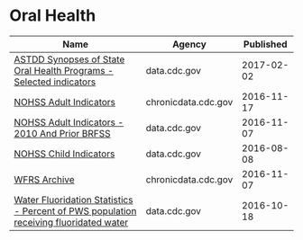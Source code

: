 # Oral Health

Name | Agency | Published
---- | ---- | ---------
[ASTDD Synopses of State Oral Health Programs - Selected indicators](../socrata/vwmz-4ja3.md) | data.cdc.gov | 2017-02-02
[NOHSS Adult Indicators](../socrata/jz6n-v26y.md) | chronicdata.cdc.gov | 2016-11-17
[NOHSS Adult Indicators - 2010 And Prior BRFSS](../socrata/aemk-wcbf.md) | data.cdc.gov | 2016-11-07
[NOHSS Child Indicators](../socrata/qcai-zfj9.md) | data.cdc.gov | 2016-08-08
[WFRS Archive](../socrata/4xkm-svza.md) | chronicdata.cdc.gov | 2016-11-07
[Water Fluoridation Statistics - Percent of PWS population receiving fluoridated water](../socrata/8235-5d73.md) | data.cdc.gov | 2016-10-18

